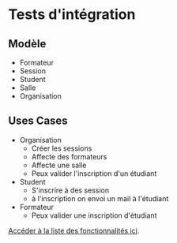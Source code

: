 # Tests d'intégration

## Modèle
- Formateur
- Session
- Student
- Salle
- Organisation

## Uses Cases
- Organisation
  - Créer les sessions
  - Affecte des formateurs
  - Affecte une salle
  - Peux valider l'inscription d'un étudiant
- Student
  - S'inscrire à des session
  - à l'inscription on envoi un mail à l'étudiant
- Formateur
  - Peux valider une inscription d'étudiant

<a href="https://github.com/aittiritesoufian/ESGI_testsProject/blob/master/fonctionnalites.md">Accéder à la liste des fonctionnalités ici</a>.